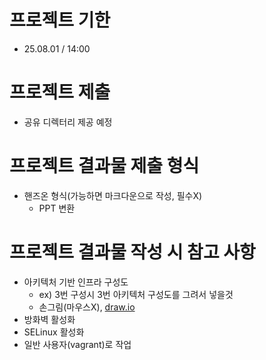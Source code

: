 # 프로젝트 기한

- 25.08.01 / 14:00

# 프로젝트 제출

- 공유 디렉터리 제공 예정

# 프로젝트 결과물 제출 형식

- 핸즈온 형식(가능하면 마크다운으로 작성, 필수X)
    - PPT 변환

# 프로젝트 결과물 작성 시 참고 사항

- 아키텍처 기반 인프라 구성도
    - ex) 3번 구성시 3번 아키텍처 구성도를 그려서 넣을것
    - 손그림(마우스X), [draw.io](http://draw.io/)
- 방화벽 활성화
- SELinux 활성화
- 일반 사용자(vagrant)로 작업
